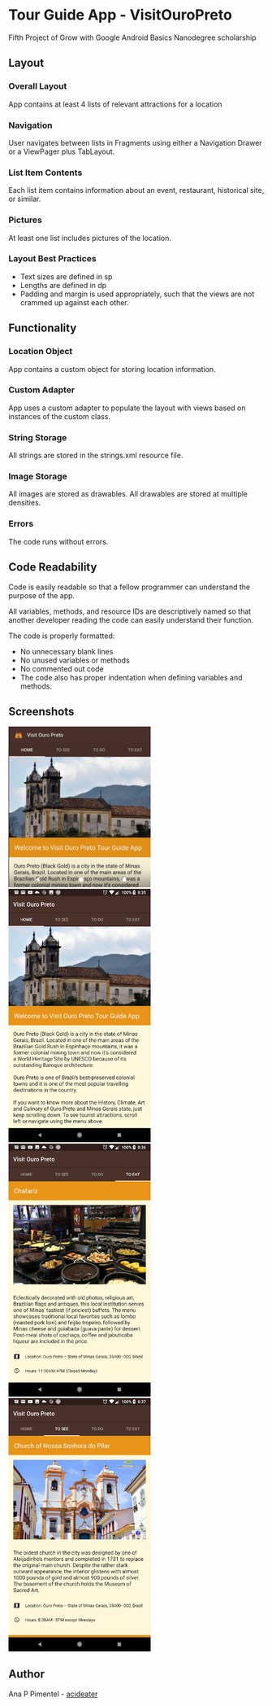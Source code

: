 # Tour Guide App - VisitOuroPreto

Fifth Project of Grow with Google Android Basics Nanodegree scholarship


## Layout

### Overall Layout

App contains at least 4 lists of relevant attractions for a location

### Navigation

User navigates between lists in Fragments using either a Navigation Drawer or a ViewPager plus TabLayout.

### List Item Contents

Each list item contains information about an event, restaurant, historical site, or similar.

### Pictures

At least one list includes pictures of the location.

### Layout Best Practices

* Text sizes are defined in sp
* Lengths are defined in dp
* Padding and margin is used appropriately, such that the views are not crammed up against each other.

## Functionality

### Location Object

App contains a custom object for storing location information.

### Custom Adapter

App uses a custom adapter to populate the layout with views based on instances of the custom class.

### String Storage

All strings are stored in the strings.xml resource file.

###  Image Storage

All images are stored as drawables. All drawables are stored at multiple densities.

### Errors

The code runs without errors.

## Code Readability

Code is easily readable so that a fellow programmer can understand the purpose of the app.

All variables, methods, and resource IDs are descriptively named so that another developer reading the code can easily understand their function.

The code is properly formatted:

* No unnecessary blank lines
* No unused variables or methods
* No commented out code
* The code also has proper indentation when defining variables and methods.

## Screenshots
<img src="https://github.com/acideater/VisitOuroPreto/blob/master/Screenshot2.jpg" width="280">
<img src="https://github.com/acideater/VisitOuroPreto/blob/master/Screenshot_20180704-203544.jpg" width="280">
<img src="https://github.com/acideater/VisitOuroPreto/blob/master/Screenshot_20180704-203638.jpg" width="280">
<img src="https://github.com/acideater/VisitOuroPreto/blob/master/Screenshot_20180704-203702.jpg" width="280">

## Author

Ana P Pimentel - [acideater](https://github.com/acideater)
